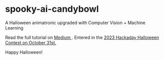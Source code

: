 # spooky-ai-candybowl
A Halloween animatronic upgraded with Computer Vision + Machine Learning 

Read the full tutorial on <a href ="https://medium.com/@ariellemadeit/building-a-smart-halloween-candy-bowl-using-machine-learning-and-computer-vision-106d50085fc7"> Medium </a>. 
Entered in the <a href ="https://hackaday.io/project/193421-build-an-ai-powered-candy-bowl-for-halloween">2023 Hackaday Halloween Contest on October 31st. </a>

Happy Halloween! 
